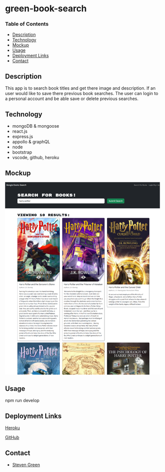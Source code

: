 # green-book-search

### Table of Contents
- [Description](#Description)
- [Technology](#Technology)
- [Mockup](#Mockup)
- [Usage](#Usage)
- [Deployment Links](#Usage)
- [Contact](#Contact)

## Description
This app is to search book titles and get there image and description. If an user would like to save there previous book searches. The user can login to a personal account and be able save or delete previous searches.

## Technology
- mongoDB & mongoose
- react.js
- express.js
- appollo & graphQL
- node
- bootstrap
- vscode, github, heroku

## Mockup
![book search landing page](./client/src/assets/mockup.png)


## Usage
npm run develop

## Deployment Links
[Heroku](https://green-book-search-e5c6bffb2cdb.herokuapp.com/)

[GitHub](https://github.com/mrgreen12375/green-book-search)

## Contact
- [Steven Green](https://github.com/mrgreen12375)